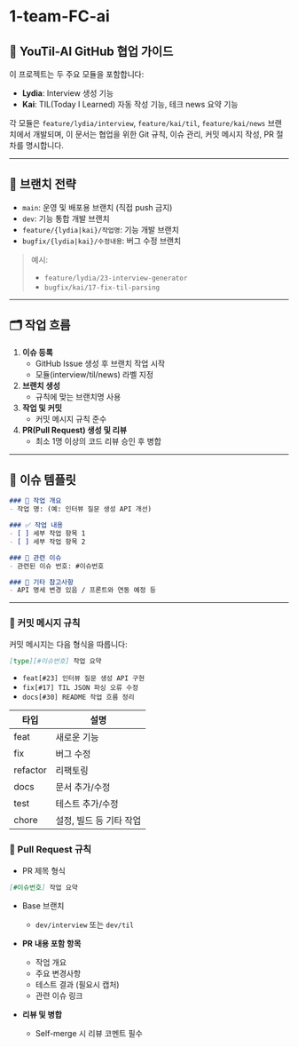 # 1-team-FC-ai




## 🚀 YouTil-AI GitHub 협업 가이드

이 프로젝트는 두 주요 모듈을 포함합니다:
- **Lydia**: Interview 생성 기능
- **Kai**: TIL(Today I Learned) 자동 작성 기능, 테크 news 요약 기능

각 모듈은 `feature/lydia/interview`, `feature/kai/til`, `feature/kai/news` 브랜치에서 개발되며, 이 문서는 협업을 위한 Git 규칙, 이슈 관리, 커밋 메시지 작성, PR 절차를 명시합니다.

---

## 🌱 브랜치 전략

- `main`: 운영 및 배포용 브랜치 (직접 push 금지)
- `dev`: 기능 통합 개발 브랜치
- `feature/{lydia|kai}/작업명`: 기능 개발 브랜치
- `bugfix/{lydia|kai}/수정내용`: 버그 수정 브랜치

> 예시:
> - `feature/lydia/23-interview-generator`
> - `bugfix/kai/17-fix-til-parsing`

---

## 🗂️ 작업 흐름

1. **이슈 등록**
   - GitHub Issue 생성 후 브랜치 작업 시작
   - 모듈(interview/til/news) 라벨 지정
2. **브랜치 생성**
   - 규칙에 맞는 브랜치명 사용
3. **작업 및 커밋**
   - 커밋 메시지 규칙 준수
4. **PR(Pull Request) 생성 및 리뷰**
   - 최소 1명 이상의 코드 리뷰 승인 후 병합

---

## 🐛 이슈 템플릿

```markdown
### 📌 작업 개요
- 작업 명: (예: 인터뷰 질문 생성 API 개선)

### ✅ 작업 내용
- [ ] 세부 작업 항목 1
- [ ] 세부 작업 항목 2

### 🔁 관련 이슈
- 관련된 이슈 번호: #이슈번호

### 💬 기타 참고사항
- API 명세 변경 있음 / 프론트와 연동 예정 등
```

---

### 💬 커밋 메시지 규칙
커밋 메시지는 다음 형식을 따릅니다:

```markdown
[type][#이슈번호] 작업 요약
```

- `feat[#23] 인터뷰 질문 생성 API 구현`
- `fix[#17] TIL JSON 파싱 오류 수정`
- `docs[#30] README 작업 흐름 정리`

| 타입     | 설명                    |
|----------|-------------------------|
| feat     | 새로운 기능             |
| fix      | 버그 수정               |
| refactor | 리팩토링                |
| docs     | 문서 추가/수정          |
| test     | 테스트 추가/수정        |
| chore    | 설정, 빌드 등 기타 작업  |

### 🔀 Pull Request 규칙
- PR 제목 형식
```markdown
[#이슈번호] 작업 요약
```
- Base 브랜치
  - `dev/interview` 또는 `dev/til`

- **PR 내용 포함 항목**
  - 작업 개요
  - 주요 변경사항
  - 테스트 결과 (필요시 캡처)
  - 관련 이슈 링크
- **리뷰 및 병합**
  - Self-merge 시 리뷰 코멘트 필수
